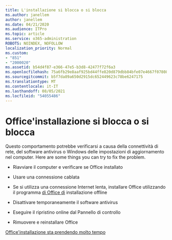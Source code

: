 ```yaml
---
title: L'installazione si blocca o si blocca
ms.author: janellem
author: janellem
ms.date: 04/21/2020
ms.audience: ITPro
ms.topic: article
ms.service: o365-administration
ROBOTS: NOINDEX, NOFOLLOW
localization_priority: Normal
ms.custom:
- "851"
- "2000020"
ms.assetid: b54d4f87-e366-47e5-b3d8-42477f72f6a3
ms.openlocfilehash: 75a6fb29e8aaf925bd44ffe820d879dbb84bfe07e4667f07808b610b5ab162fb
ms.sourcegitcommit: b5f7da89a650d2915dc652449623c78be6247175
ms.translationtype: MT
ms.contentlocale: it-IT
ms.lasthandoff: 08/05/2021
ms.locfileid: "54055486"
---
```

# <a name="office-installation-hangs-or-gets-stuck"></a>Office'installazione si blocca o si blocca

Questo comportamento potrebbe verificarsi a causa della connettività di rete, del software antivirus o Windows delle impostazioni di aggiornamento nel computer. Here are some things you can try to fix the problem.
  
- Riavviare il computer e verificare se Office installato

- Usare una connessione cablata

- Se si utilizza una connessione Internet lenta, installare Office utilizzando il programma [di Office di](https://support.office.com/article/f0a85fe7-118f-41cb-a791-d59cef96ad1c?wt.mc_id=Alchemy_ClientDIA) installazione offline

- Disattivare temporaneamente il software antivirus

- Eseguire il ripristino online dal Pannello di controllo

- Rimuovere e reinstallare Office

[Office'installazione sta prendendo molto tempo](https://support.office.com/article/0f09f357-3fef-42a6-b8aa-cef4c6c44bdf?wt.mc_id=Alchemy_ClientDIA)
  